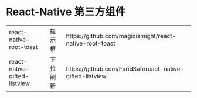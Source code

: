# React-Native 第三方组件

<table>
<tr><td>react-native-root-toast</td><td>提示框</td><td>https://github.com/magicismight/react-native-root-toast</td></tr>
<tr><td>react-native-gifted-listview</td><td>下拉刷新</td><td>https://github.com/FaridSafi/react-native-gifted-listview</td></tr>
</table>
